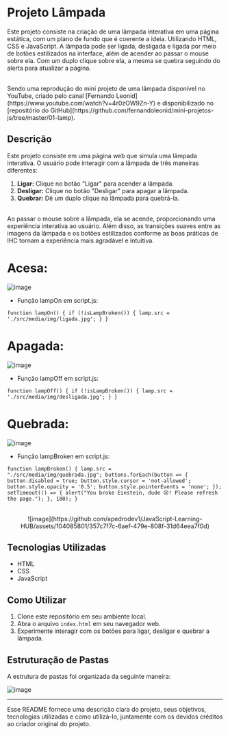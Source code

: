 # Projeto Lâmpada

Este projeto consiste na criação de uma lâmpada interativa em uma página estática, com um plano de fundo que é coerente a ideia. Utilizando HTML, CSS e JavaScript. A lâmpada pode ser ligada, desligada e ligada por meio de botões estilizados na interface, além de acender ao passar o mouse sobre ela. Com um duplo clique sobre ela, a mesma se quebra seguindo do alerta para atualizar a página.

</br>
Sendo uma reprodução do mini projeto de uma lâmpada disponível no YouTube, criado pelo canal [Fernando Leonid](https://www.youtube.com/watch?v=4r0zOW9Zn-Y) e disponibilizado no [repositório do GitHub](https://github.com/fernandoleonid/mini-projetos-js/tree/master/01-lamp).

## Descrição

Este projeto consiste em uma página web que simula uma lâmpada interativa. O usuário pode interagir com a lâmpada de três maneiras diferentes:
</br>

 1. **Ligar:** Clique no botão "Ligar" para acender a lâmpada.
 2. **Desligar:** Clique no botão "Desligar" para apagar a lâmpada.
 3. **Quebrar:** Dê um duplo clique na lâmpada para quebrá-la.
</br>
Ao passar o mouse sobre a lâmpada, ela se acende, proporcionando uma experiência interativa ao usuário. Além disso, as transições suaves entre as imagens da lâmpada e os botões estilizados conforme as boas práticas de IHC tornam a experiência mais agradável e intuitiva.

# Acesa: 

![image](https://github.com/apedrodev1/JavaScript-Learning-HUB/assets/104085801/7e636054-8fd7-4390-82aa-11e14d850ad9)


- Função lampOn em script.js: 

<code>function lampOn() {
    if (!isLampBroken()) {
        lamp.src = './src/media/img/ligada.jpg';
    }
}</code>


# Apagada: 

![image](https://github.com/apedrodev1/JavaScript-Learning-HUB/assets/104085801/fad5bf6d-bdaa-4ca0-ad1f-386c8df1b420)


- Função lampOff em script.js:

<code>function lampOff() {
    if (!isLampBroken()) {
        lamp.src = './src/media/img/desligada.jpg';
    }
}</code>


# Quebrada:

![image](https://github.com/apedrodev1/JavaScript-Learning-HUB/assets/104085801/6ad9dfe0-a349-42e4-b84d-b50c60a4e767)

- Função lampBroken em script.js:

<code>function lampBroken() {
    lamp.src = "./src/media/img/quebrada.jpg";
    buttons.forEach(button => {
        button.disabled = true;
        button.style.cursor = 'not-allowed';
        button.style.opacity = '0.5';
        button.style.pointerEvents = 'none';
    });
    setTimeout(() => {
        alert("You broke Einstein, dude 😢! Please refresh the page.");
    }, 100);
}</code>

</br>
<div style="text-align:center;">
![image](https://github.com/apedrodev1/JavaScript-Learning-HUB/assets/104085801/357c7f7c-6aef-479e-808f-31d64eea7f0d)
</div>


## Tecnologias Utilizadas

- HTML
- CSS
- JavaScript

## Como Utilizar

1. Clone este repositório em seu ambiente local.
2. Abra o arquivo `index.html` em seu navegador web.
3. Experimente interagir com os botões para ligar, desligar e quebrar a lâmpada.

## Estruturação de Pastas

A estrutura de pastas foi organizada da seguinte maneira:

![image](https://github.com/apedrodev1/JavaScript-Learning-HUB/assets/104085801/9a804a65-5732-4e52-ac8c-b71288cbb34f)

---


Esse README fornece uma descrição clara do projeto, seus objetivos, tecnologias utilizadas e como utilizá-lo, juntamente com os devidos créditos ao criador original do projeto.
